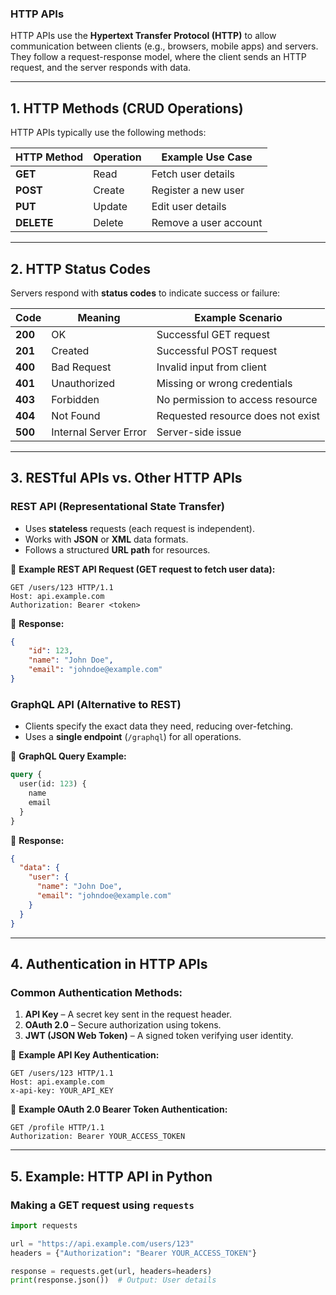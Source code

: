 ### **HTTP APIs**  
HTTP APIs use the **Hypertext Transfer Protocol (HTTP)** to allow communication between clients (e.g., browsers, mobile apps) and servers. They follow a request-response model, where the client sends an HTTP request, and the server responds with data.

---

## **1. HTTP Methods (CRUD Operations)**
HTTP APIs typically use the following methods:

| HTTP Method | Operation  | Example Use Case |
|------------|-----------|-----------------|
| **GET**    | Read      | Fetch user details |
| **POST**   | Create    | Register a new user |
| **PUT**    | Update    | Edit user details |
| **DELETE** | Delete    | Remove a user account |

---

## **2. HTTP Status Codes**
Servers respond with **status codes** to indicate success or failure:

| Code  | Meaning                  | Example Scenario |
|------|--------------------------|----------------|
| **200** | OK                        | Successful GET request |
| **201** | Created                   | Successful POST request |
| **400** | Bad Request               | Invalid input from client |
| **401** | Unauthorized               | Missing or wrong credentials |
| **403** | Forbidden                  | No permission to access resource |
| **404** | Not Found                  | Requested resource does not exist |
| **500** | Internal Server Error      | Server-side issue |

---

## **3. RESTful APIs vs. Other HTTP APIs**
### **REST API (Representational State Transfer)**
- Uses **stateless** requests (each request is independent).
- Works with **JSON** or **XML** data formats.
- Follows a structured **URL path** for resources.

🔹 **Example REST API Request (GET request to fetch user data):**  
```http
GET /users/123 HTTP/1.1
Host: api.example.com
Authorization: Bearer <token>
```
🔹 **Response:**  
```json
{
    "id": 123,
    "name": "John Doe",
    "email": "johndoe@example.com"
}
```

### **GraphQL API (Alternative to REST)**
- Clients specify the exact data they need, reducing over-fetching.
- Uses a **single endpoint** (`/graphql`) for all operations.
  
🔹 **GraphQL Query Example:**  
```graphql
query {
  user(id: 123) {
    name
    email
  }
}
```
🔹 **Response:**  
```json
{
  "data": {
    "user": {
      "name": "John Doe",
      "email": "johndoe@example.com"
    }
  }
}
```

---

## **4. Authentication in HTTP APIs**
### **Common Authentication Methods:**
1. **API Key** – A secret key sent in the request header.  
2. **OAuth 2.0** – Secure authorization using tokens.  
3. **JWT (JSON Web Token)** – A signed token verifying user identity.  

🔹 **Example API Key Authentication:**  
```http
GET /users/123 HTTP/1.1
Host: api.example.com
x-api-key: YOUR_API_KEY
```

🔹 **Example OAuth 2.0 Bearer Token Authentication:**  
```http
GET /profile HTTP/1.1
Authorization: Bearer YOUR_ACCESS_TOKEN
```

---

## **5. Example: HTTP API in Python**
### **Making a GET request using `requests`**
```python
import requests

url = "https://api.example.com/users/123"
headers = {"Authorization": "Bearer YOUR_ACCESS_TOKEN"}

response = requests.get(url, headers=headers)
print(response.json())  # Output: User details
```
